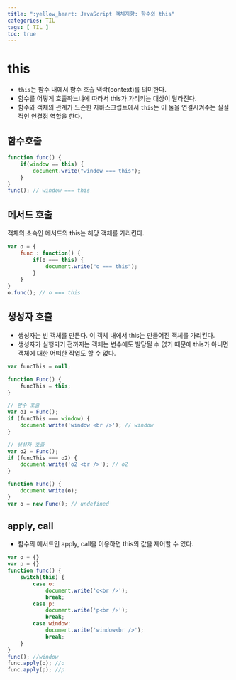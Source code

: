 ```yaml
---
title: ":yellow_heart: JavaScript 객체지향: 함수와 this"
categories: TIL
tags: [ TIL ]
toc: true
---
```


# this

- `this`는 함수 내에서 함수 호출 맥락(context)를 의미한다. 
- 함수를 어떻게 호출하느냐에 따라서 this가 가리키는 대상이 달라진다.
- 함수와 객체의 관계가 느슨한 자바스크립트에서 `this`는 이 둘을 연결시켜주는 실질적인 연결점 역할을 한다.



## 함수호출

```javascript
function func() {
    if(window == this) {
        document.write("window === this");
    }
}
func(); // window === this
```

## 메서드 호출

객체의 소속인 메서드의 this는 해당 객체를 가리킨다.

```javascript
var o = {
    func : function() {
        if(o === this) {
            document.write("o === this");
        }
    }
}
o.func(); // o === this
```

## 생성자 호출

- 생성자는 빈 객체를 만든다. 이 객체 내에서 this는 만들어진 객체를 가리킨다.
- 생성자가 실행되기 전까지는 객체는 변수에도 발당될 수 없기 때문에 this가 아니면 객체에 대한 어떠한 작업도 할 수 없다.

```javascript
var funcThis = null;

function Func() {
    funcThis = this;
}

// 함수 호출
var o1 = Func();
if (funcThis === window) {
    document.write('window <br />'); // window
}

// 생성자 호출
var o2 = Func();
if (funcThis === o2) {
    document.write('o2 <br />'); // o2
}
```

```javascript
function Func() {
    document.write(o);
}
var o = new Func(); // undefined
```



## apply, call

- 함수의 메서드인 apply, call을 이용하면 this의 값을 제어할 수 있다.

```javascript
var o = {}
var p = {}
function func() {
    switch(this) {
        case o:
            document.write('o<br />');
            break;
        case p:
            document.write('p<br />');
            break;
        case window:
            document.write('window<br />');
            break;
    }
}
func(); //window
func.apply(o); //o
func.apply(p); //p
```





